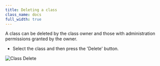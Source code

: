 ```yaml
---
title: Deleting a class
class_name: docs
full_width: true
---
```


A class can be deleted by the class owner and those with administration permissions granted by the owner.

- Select the class and then press the 'Delete' button.

![Class Delete](/img/docs/class_delete.png)

